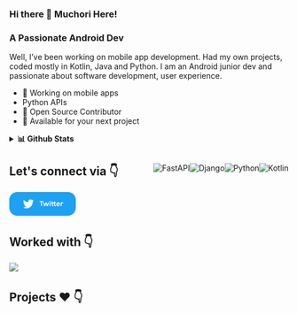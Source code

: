 ### Hi there 👋 Muchori Here! 

### A Passionate Android Dev 
Well, I’ve been working on mobile app development. Had my own projects, coded mostly in Kotlin, Java and Python. I am an Android junior dev and passionate about software development, user experience.

* 📱 Working on mobile apps 
* Python APIs
* 📝 Open Source Contributor
* 💌 Available for your next project

<details>
  <summary><b>📊 Github Stats</b></summary>
  <p align="center"> <img src="https://github-readme-stats.vercel.app/api?username=muchori&count_private=true&show_icons=true&include_all_commits=true" alt="Muchori JOseph" />
</details>

##

<img align="right" alt="Kotlin" src="https://img.shields.io/badge/kotlin-%230095D5.svg?style=for-the-badge&logo=kotlin&logoColor=white"/>
<img align="right" alt="Python" src="https://img.shields.io/badge/python-3670A0?style=for-the-badge&logo=python&logoColor=ffdd54"/>
<img align="right" alt="Django" src="https://img.shields.io/badge/django-%23092E20.svg?style=for-the-badge&logo=django&logoColor=white" />
<img align="right" alt="FastAPI" src="https://img.shields.io/badge/FastAPI-005571?style=for-the-badge&logo=fastapi"/>

## Let's connect via 👇

<p float="left">  
  <a href="https://twitter.com/iammuchori" title="Redirect to Twitter">
    <img src="/assets/twitter.png" width="120" alt="Twitter" />
  </a>

 <!-- <a href="https://dev.to/muchori" title="Redirect to Dev.To">
    <img src="/assets/dev.png" width="120" alt="Dev.To" />
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
  </a> -->
</p>

## Worked with 👇

<img  width="47%" src="https://github-readme-stats.vercel.app/api/top-langs/?username=muchori&layout=compact"/>


## Projects ❤️ 👇

